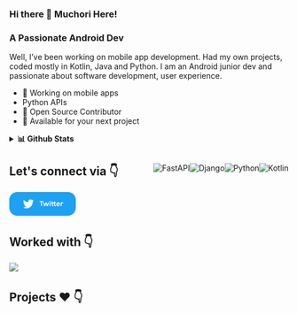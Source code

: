 ### Hi there 👋 Muchori Here! 

### A Passionate Android Dev 
Well, I’ve been working on mobile app development. Had my own projects, coded mostly in Kotlin, Java and Python. I am an Android junior dev and passionate about software development, user experience.

* 📱 Working on mobile apps 
* Python APIs
* 📝 Open Source Contributor
* 💌 Available for your next project

<details>
  <summary><b>📊 Github Stats</b></summary>
  <p align="center"> <img src="https://github-readme-stats.vercel.app/api?username=muchori&count_private=true&show_icons=true&include_all_commits=true" alt="Muchori JOseph" />
</details>

##

<img align="right" alt="Kotlin" src="https://img.shields.io/badge/kotlin-%230095D5.svg?style=for-the-badge&logo=kotlin&logoColor=white"/>
<img align="right" alt="Python" src="https://img.shields.io/badge/python-3670A0?style=for-the-badge&logo=python&logoColor=ffdd54"/>
<img align="right" alt="Django" src="https://img.shields.io/badge/django-%23092E20.svg?style=for-the-badge&logo=django&logoColor=white" />
<img align="right" alt="FastAPI" src="https://img.shields.io/badge/FastAPI-005571?style=for-the-badge&logo=fastapi"/>

## Let's connect via 👇

<p float="left">  
  <a href="https://twitter.com/iammuchori" title="Redirect to Twitter">
    <img src="/assets/twitter.png" width="120" alt="Twitter" />
  </a>

 <!-- <a href="https://dev.to/muchori" title="Redirect to Dev.To">
    <img src="/assets/dev.png" width="120" alt="Dev.To" />
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
  </a> -->
</p>

## Worked with 👇

<img  width="47%" src="https://github-readme-stats.vercel.app/api/top-langs/?username=muchori&layout=compact"/>


## Projects ❤️ 👇

